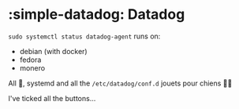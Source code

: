 # :simple-datadog: Datadog

`sudo systemctl status datadog-agent` runs on:

 - debian (with docker)
 - fedora
 - monero

All 🐧, systemd and all the `/etc/datadog/conf.d` jouets pour chiens 🤷‍♂️ 

I've ticked all the buttons...